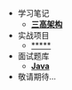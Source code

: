 * 学习笔记
  * [**三高架构**](/学习笔记/三高架构/README)
* 实战项目
  * [*****](/实战项目/*/README)
* 面试题库
  * [**Java**](/面试题库/Java/README)
* 敬请期待...
